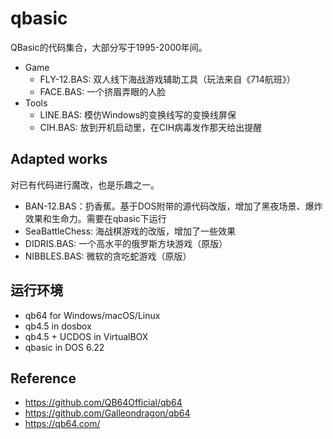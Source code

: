# qbasic

QBasic的代码集合，大部分写于1995-2000年间。

- Game
    - FLY-12.BAS: 双人线下海战游戏辅助工具（玩法来自《714航班》）
    - FACE.BAS: 一个挤眉弄眼的人脸
- Tools
    - LINE.BAS: 模仿Windows的变换线写的变换线屏保
    - CIH.BAS: 放到开机启动里，在CIH病毒发作那天给出提醒

## Adapted works

对已有代码进行魔改，也是乐趣之一。

- BAN-12.BAS：扔香蕉。基于DOS附带的源代码改版，增加了黑夜场景、爆炸效果和生命力。需要在qbasic下运行
- SeaBattleChess: 海战棋游戏的改版，增加了一些效果
- DIDRIS.BAS: 一个高水平的俄罗斯方块游戏（原版）
- NIBBLES.BAS: 微软的贪吃蛇游戏（原版）

## 运行环境

- qb64 for Windows/macOS/Linux
- qb4.5 in dosbox
- qb4.5 + UCDOS in VirtualBOX
- qbasic in DOS 6.22

## Reference

- https://github.com/QB64Official/qb64
- https://github.com/Galleondragon/qb64
- https://qb64.com/

